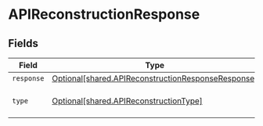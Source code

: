 # APIReconstructionResponse


## Fields

| Field                                                                                                              | Type                                                                                                               | Required                                                                                                           | Description                                                                                                        |
| ------------------------------------------------------------------------------------------------------------------ | ------------------------------------------------------------------------------------------------------------------ | ------------------------------------------------------------------------------------------------------------------ | ------------------------------------------------------------------------------------------------------------------ |
| `response`                                                                                                         | [Optional[shared.APIReconstructionResponseResponse]](undefined/models/shared/apireconstructionresponseresponse.md) | :heavy_minus_sign:                                                                                                 | N/A                                                                                                                |
| `type`                                                                                                             | [Optional[shared.APIReconstructionType]](undefined/models/shared/apireconstructiontype.md)                         | :heavy_minus_sign:                                                                                                 | Status of an ongoing API reconstruction.                                                                           |